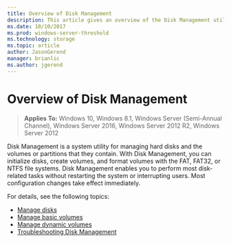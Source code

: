 ```yaml
---
title: Overview of Disk Management
description: This article gives an overview of the Disk Management utility
ms.date: 10/10/2017
ms.prod: windows-server-threshold 
ms.technology: storage 
ms.topic: article 
author: JasonGerend 
manager: brianlic 
ms.author: jgerend 
---
```


# Overview of Disk Management

> **Applies To:** Windows 10, Windows 8.1, Windows Server (Semi-Annual Channel), Windows Server 2016, Windows Server 2012 R2, Windows Server 2012

Disk Management is a system utility for managing hard disks and the volumes or partitions that they contain. With Disk Management, you can initialize disks, create volumes, and format volumes with the FAT, FAT32, or NTFS file systems. Disk Management enables you to perform most disk-related tasks without restarting the system or interrupting users. Most configuration changes take effect immediately.

For details, see the following topics:

-   [Manage disks](manage-disks.md)
-   [Manage basic volumes](manage-basic-volumes.md)
-   [Manage dynamic volumes](manage-dynamic-volumes.md)
-   [Troubleshooting Disk Management](troubleshooting-disk-management.md)
